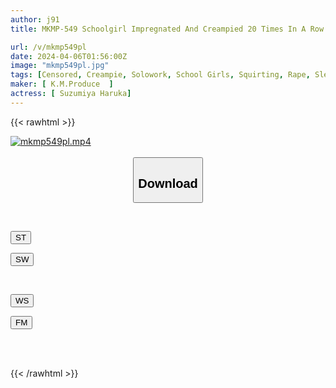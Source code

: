 ```yaml
---
author: j91
title: MKMP-549 Schoolgirl Impregnated And Creampied 20 Times In A Row Aya Konami

url: /v/mkmp549pl
date: 2024-04-06T01:56:00Z
image: "mkmp549pl.jpg"
tags: [Censored, Creampie, Solowork, School Girls, Squirting, Rape, Slender, Confinement	]
maker: [ K.M.Produce  ]
actress: [ Suzumiya Haruka]
---
```



{{< rawhtml >}}

<div class="video" data-videoid="M9Vgw4L7jgumm7r">
    <a href="javascript:;">
        <img src="/v/mkmp549pl/mkmp549pl.jpg" width="WIDTH" height="HEIGHT" alt="mkmp549pl.mp4" loading="lazy">
    </a>
</div>

<script type="text/javascript" src="https://j91.asia/asset/on-demand-st.js"></script>

<br>
  <link rel="stylesheet" href="https://j91.asia/asset/bs5.css">
  
  <center>
  <button class="btn btn-primary" type="button" data-bs-toggle="collapse" data-bs-target=".multi-collapse" aria-expanded="false" aria-controls="multiCollapseExample1 multiCollapseExample2"><h2>Download</h2></button></center>
</p>
<div class="row">
  <div class="col">
    <div class="collapse multi-collapse" id="multiCollapseExample1">
      <div class="card card-body">
	      	      <br>
<div class="buttons">  
<p><a href="https://streamtape.to/v/M9Vgw4L7jgumm7r" target="_blank"><button class="btn-hover color-3"><i class="fa fa-download"></i> ST</button></a></p>
<p><a href="https://asnwish.com/e7sm4ez0ztzb" target="_blank"><button class="btn-hover color-2"><i class="fa fa-download"></i> SW</button></a></p></div>
    </div>
  </div>
</div>
  <div class="col">
    <div class="collapse multi-collapse" id="multiCollapseExample2">
      <div class="card card-body">
	      <br>
<div class="buttons">
<p><a href="https://wolfstream.tv/ur8um6s6fwch"><button class="btn-hover color-9"><i class="fa fa-download"></i> WS</button></a></p>
<p><a href="https://filemoon.sx/d/wqg88w5mexhb"><button class="btn-hover color-8"><i class="fa fa-download"></i> FM</button></a></p></div>
<br><br>
      </div>
    </div>
  </div>
</div>

{{< /rawhtml >}}